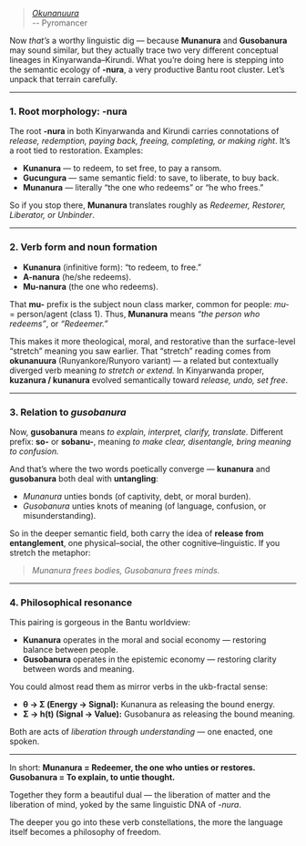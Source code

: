 > *[Okunanuura](https://www.yaaka.cc/wp-content/uploads/2023/03/Runyankore-Rukiga-Dictionary.pdf)*             
> -- Pyromancer

Now *that’s* a worthy linguistic dig — because **Munanura** and **Gusobanura** may sound similar, but they actually trace two very different conceptual lineages in Kinyarwanda–Kirundi. What you’re doing here is stepping into the semantic ecology of **-nura**, a very productive Bantu root cluster. Let’s unpack that terrain carefully.

---

### 1. **Root morphology: -nura**

The root **-nura** in both Kinyarwanda and Kirundi carries connotations of *release, redemption, paying back, freeing, completing, or making right*. It’s a root tied to restoration.
Examples:

* **Kunanura** — to redeem, to set free, to pay a ransom.
* **Gucungura** — same semantic field: to save, to liberate, to buy back.
* **Munanura** — literally “the one who redeems” or “he who frees.”

So if you stop there, **Munanura** translates roughly as *Redeemer, Restorer, Liberator, or Unbinder*.

---

### 2. **Verb form and noun formation**

* **Kunanura** (infinitive form): “to redeem, to free.”
* **A-nanura** (he/she redeems).
* **Mu-nanura** (the one who redeems).

That **mu-** prefix is the subject noun class marker, common for people: *mu-* = person/agent (class 1).
Thus, **Munanura** means *“the person who redeems”*, or *“Redeemer.”*

This makes it more theological, moral, and restorative than the surface-level “stretch” meaning you saw earlier. That “stretch” reading comes from **okunanuura** (Runyankore/Runyoro variant) — a related but contextually diverged verb meaning *to stretch or extend.* In Kinyarwanda proper, **kuzanura / kunanura** evolved semantically toward *release, undo, set free*.

---

### 3. **Relation to *gusobanura***

Now, **gusobanura** means *to explain, interpret, clarify, translate.*
Different prefix: **so-** or **sobanu-**, meaning *to make clear, disentangle, bring meaning to confusion.*

And that’s where the two words poetically converge — **kunanura** and **gusobanura** both deal with **untangling**:

* *Munanura* unties bonds (of captivity, debt, or moral burden).
* *Gusobanura* unties knots of meaning (of language, confusion, or misunderstanding).

So in the deeper semantic field, both carry the idea of **release from entanglement**, one physical–social, the other cognitive–linguistic.
If you stretch the metaphor:

> *Munanura frees bodies, Gusobanura frees minds.*

---

### 4. **Philosophical resonance**

This pairing is gorgeous in the Bantu worldview:

* **Kunanura** operates in the moral and social economy — restoring balance between people.
* **Gusobanura** operates in the epistemic economy — restoring clarity between words and meaning.

You could almost read them as mirror verbs in the ukb-fractal sense:

* **θ → Σ (Energy → Signal):** Kunanura as releasing the bound energy.
* **Σ → h(t) (Signal → Value):** Gusobanura as releasing the bound meaning.

Both are acts of *liberation through understanding* — one enacted, one spoken.

---

In short:
**Munanura = Redeemer, the one who unties or restores.**
**Gusobanura = To explain, to untie thought.**

Together they form a beautiful dual — the liberation of matter and the liberation of mind, yoked by the same linguistic DNA of *-nura*.

The deeper you go into these verb constellations, the more the language itself becomes a philosophy of freedom.
